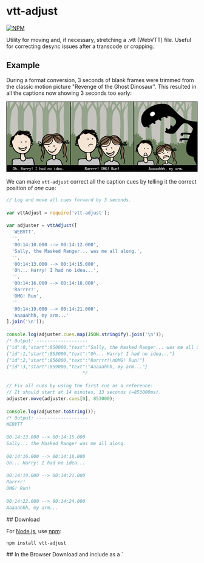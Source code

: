 # vtt-adjust

[![NPM](https://nodei.co/npm/vtt-adjust.png)](https://nodei.co/npm/vtt-adjust/)

Utility for moving and, if necessary, stretching a .vtt (WebVTT) file.  Useful for correcting desync issues after a transcode or cropping.

## Example

During a format conversion, 3 seconds of blank frames were trimmed from the classic motion picture "Revenge of the Ghost Dinosaur".  This resulted in all the captions now showing 3 seconds too early:

![Illustration of the Problem](img/the-problem.png?raw=true "Illustration of the Problem")

We can make `vtt-adjust` correct all the caption cues by telling it the correct position of *one* cue:

```javascript
// Log and move all cues forward by 3 seconds.

var vttAdjust = require('vtt-adjust');

var adjuster = vttAdjust([
  'WEBVTT',
  '',
  '00:14:10.000 --> 00:14:12.000',
  'Sally, the Masked Ranger... was me all along.',
  '',
  '00:14:13.000 --> 00:14:15.000',
  'Oh... Harry! I had no idea...',
  '',
  '00:14:16.000 --> 00:14:18.000',
  'Rarrrr!',
  'OMG! Run',
  ''
  '00:14:19.000 --> 00:14:21.000',
  'Aaaaahhh, my arm...'
].join('\n'));

console.log(adjuster.cues.map(JSON.stringify).join('\n'));
/* Output: -------------------
{"id":0,"start":850000,"text":"Sally, the Masked Ranger... was me all along."}
{"id":1,"start":853000,"text":"Oh... Harry! I had no idea..."}
{"id":2,"start":856000,"text":"Rarrrr!\nOMG! Run!"}
{"id":3,"start":859000,"text":"Aaaaahhh, my arm..."}
                            */

// Fix all cues by using the first cue as a reference:
// It should start at 14 minutes, 13 seconds (=853000ms).
adjuster.move(adjuster.cues[0], 853000);

console.log(adjuster.toString());
/* Output: -------------------
WEBVTT

00:14:13.000 --> 00:14:15.000
Sally... the Masked Ranger was me all along.

00:14:16.000 --> 00:14:18.000
Oh... Harry! I had no idea...

00:14:19.000 --> 00:14:21.000
Rarrrr!
OMG! Run!

00:14:22.000 --> 00:14:24.000
Aaaaahhh, my arm...
```

<a name="download" />
## Download

For [Node.js](http://nodejs.org/), use [npm](http://npmjs.org/):

    npm install vtt-adjust

<a name="browser" />
## In the Browser
Download and include as a `<script>`.  The module will be available as
the global object `window.vttAdjust`, similarly to if you'd written
`var vttAdjust = require('vtt-adjust');` in Node.js.

__Development:__ [vtt-adjust.js](https://github.com/deestan/vtt-adjust/raw/master/build/vtt-adjust.js) - 7Kb Uncompressed

__Production:__ [vtt-adjust.min.js](https://github.com/deestan/vtt-adjust/raw/master/build/vtt-adjust.min.js) - 4Kb Minified

__Example__

```html
<script src="vtt-adjust.js"></script>

<textarea style="width: 300px; height: 500px" id="vtt">WEBVTT

00:00:01.000 --> 00:00:02.000
Herp derp?

00:00:20.000 --> 00:00:21.300
Niort!</textarea>

<br/><button onclick="moveClicked();void(0);">Move cues 1 second forward</button>

<script>
function moveClicked() {
  var vttEl = document.getElementById('vtt');
  var adjuster = vttAdjust(vttEl.value);
  var referenceCue = adjuster.cues[0];
  adjuster.move(referenceCue, referenceCue.start + 1000);
  var output = adjuster.toString();
  vttEl.value = output;
}
</script>
```

## Documentation

### Constructor

[vttAdjust](#vttAdjust)

<a name="vttAdjust" />
### vttAdjust (vtt)

Returns an adjuster object, with the following properties:

* [cues](#cues)
* [move](#move)
* [moveAndScale](#moveAndScale)
* [toString](#toString)

__Arguments__

* vtt - `string` containing the entire source .vtt file.

__Example__
```javascript
var vttAdjust = require('vtt-adjust');
var vtt = require('fs').readFileSync('captions.vtt').toString();
var adjuster = vttAdjust(vtt);
```

<a name="cues" />
### adjuster.cues

Property containing an array of all cues found in .vtt file.  Array elements are of the form `{ id: <opaque identifier>, start: <start time in milliseconds>, text: <text found in cue> }`.

The `id`s of these cues are used as references when calling the `move` and `moveAndScale` functions.

__Example__

```javascript
console.log(adjuster.cues);
//> [ { id: 0, start: 10000, text: 'bim\nbum' },
//>   { id: 1, start: 20000, text: 'bam\nbom' },
//>   { id: 2, start: 30000, text: 'weh' } ]
```

<a name="move" />
### move(refCueId, newStart)

Move the reference cue to the new starting position, and all other cues by a correspinding amount.

![Illustration of move()](img/move.png?raw=true "Illustration of move()")

Mathematically, each cue's position is mapped by a function `f(t) = t + c`,
where `c` is the difference between the reference cue's new and
original positions.

__Arguments__

* refCueId - the `id` value from one element in `adjuster.cues`.
* newStart - `integer`, the reference cue's desired start time in milliseconds.

__Example__

```javascript
// The first cue should begin at 31 seconds.
var cue = adjuster.cues[0];
adjuster.move(cue.id, 31000);
```

<a name="moveAndScale" />
### moveAndScale(refCueId1, newStart1, refCueId2, newStart2)

Move and scale all cues equally, such that refCue1 and refCue2 end up in their new positions.

![Illustration of moveAndScale()](img/moveAndScale.png?raw=true "Illustration of moveAndScale()")

If the video file has a subtly changed framerate, the cues will drift slowly out of sync during the video, which is not a problem that can be corrected with just moving all cues by a fixed amount.  For this problem, you can stretch or shrink the timeline to fit by giving two reference cues.  The further apart in the video the cues are, the more precise the result will be.

Mathematically, each cue's position is mapped by a function `f(t) = t * a + c`
where `c` and `a` are calculated such that the two reference cues end up in the
desired positions.

Both start and end positions are affected individually by the scaling, so if the cues end up closer together, they are also shorter.

__Arguments__

* refCueId1 - the `id` value from one element in `adjuster.cues`.
* newStart1 - `integer`, the first reference cue's desired start time in milliseconds.
* refCueId2 - the `id` value from one element in `adjuster.cues`.  Must not be the same as refCueId1.
* newStart2 - `integer`, the second reference cue's desired start time in milliseconds.

__Example__

```javascript
// The first cue should begin at 4 seconds, and the 42nd and
// last cue should begin at 14 minutes 15 seconds.
var cue1 = adjuster.cues[0];
var cueZ = adjuster.cues[42];
adjuster.move(cue1, 4 * 1000, cueZ, 14 * 60000 + 15 * 1000);
```

<a name="toString" />
### toString()

Return a string representation of the (possibly) adjusted .vtt file.

__Example__

```javascript
var vtt = adjuster.toString();
require('fs').writeFileSync("adjustedCaptions.vtt", vtt);
```

## Notes

In the event that a `move()` or `moveAndScale()` calls throw an error,
the adjuster object will remain in the state it was before the call.
